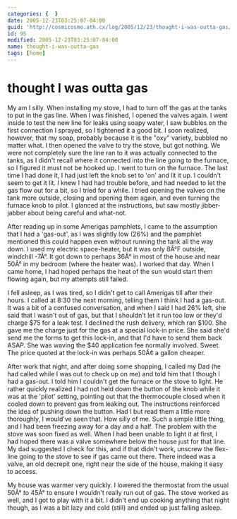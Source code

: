 ```yaml
---
categories: {  }
date: 2005-12-23T03:25:07-04:00
guid: 'http://cosmicosmo.ath.cx/log/2005/12/23/thought-i-was-outta-gas/'
id: 95
modified: 2005-12-23T03:25:07-04:00
name: thought-i-was-outta-gas
tags: [home]
---
```


thought I was outta gas
=======================

My am I silly.  When installing my stove, I had to turn off the gas at the tanks to put in the gas line.  When I was finished, I opened the valves again.  I went inside to test the new line for leaks using soapy water, I saw bubbles on the first connection I sprayed, so I tightened it a good bit.  I soon realized, however, that my soap, probably because it is the "oxy" variety, bubbled no matter what.  I then opened the valve to try the stove, but got nothing.  We were not completely sure the line ran to it was actually connected to the tanks, as I didn't recall where it connected into the line going to the furnace, so I figured it must not be hooked up.  I went to turn on the furnace.  The last time I had done it, I had just left the knob set to 'on' and lit it up.  I couldn't seem to get it lit.  I knew I had had trouble before, and had needed to let the gas flow out for a bit, so I tried for a while.  I tried opening the valves on the tank more outside, closing and opening them again, and even turning the furnace knob to pilot.  I glanced at the instructions, but saw mostly jibber-jabber about being careful and what-not.

After reading up in some Amerigas pamphlets, I came to the assumption that I had a 'gas-out', as I was slightly low (26%) and the pamphlet mentioned this could happen even without running the tank all the way down.  I used my electric space-heater, but it was only 8Â°F outside, windchill -7Â°.  It got down to perhaps 36Â° in most of the house and near 50Â° in my bedroom (where the heater was).  I worked that day.  When I came home, I had hoped perhaps the heat of the sun would start them flowing again, but my attempts still failed.

I fell asleep, as I was tired, so I didn't get to call Amerigas till after their hours.  I called at 8:30 the next morning, telling them I think I had a gas-out.  It was a bit of a confused conversation, and when I said I had 26% left, she said that I wasn't out of gas, but that I shouldn't let it run too low or they'd charge $75 for a leak test.  I declined the rush delivery, which ran $100.  She gave me the charge just for the gas at a special lock-in price.  She said she'd send me the forms to get this lock-in, and that I'd have to send them back ASAP.  She was waving the $40 application fee normally involved.  Sweet.  The price quoted at the lock-in was perhaps 50Â¢ a gallon cheaper.

After work that night, and after doing some shopping, I called my Dad (he had called while I was out to check up on me) and told him that I though I had a gas-out.  I told him I couldn't get the furnace or the stove to light.  He rather quickly realized I had not held down the button of the knob while it was at the 'pilot' setting, pointing out that the thermocouple closed when it cooled down to prevent gas from leaking out.  The instructions reinforced the idea of pushing down the button.  Had I but read them a little more thoroughly, I would've seen that.  How silly of me.  Such a simple little thing, and I had been freezing away for a day and a half.  The problem with the stove was soon fixed as well.  When I had been unable to light it at first, I had hoped there was a valve somewhere below the house just for that line.  My dad suggested I check for this, and if that didn't work, unscrew the flex-line going to the stove to see if gas came out there.  There indeed was a valve, an old decrepit one, right near the side of the house, making it easy to access.

My house was warmer very quickly.  I lowered the thermostat from the usual 50Â° to 45Â° to ensure I wouldn't really run out of gas.  The stove worked as well, and I got to play with it a bit.  I didn't end up cooking anything that night though, as I was a bit lazy and cold (still) and ended up just falling asleep.
